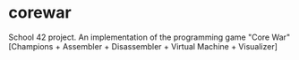 # corewar
School 42 project. An implementation of the programming game "Core War" [Champions + Assembler + Disassembler + Virtual Machine + Visualizer]
